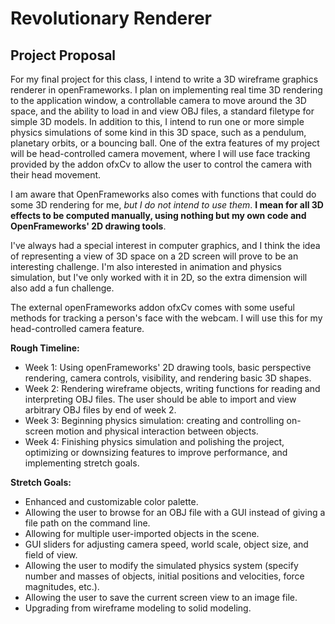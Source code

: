 # **Revolutionary Renderer**

<h2>Project Proposal</h2>

For my final project for this class, I intend to write a 3D wireframe graphics renderer in openFrameworks. I plan on implementing real time 3D rendering to the application window, a controllable camera to move around the 3D space, and the ability to load in and view OBJ files, a standard filetype for simple 3D models. In addition to this, I intend to run one or more simple physics simulations of some kind in this 3D space, such as a pendulum, planetary orbits, or a bouncing ball.  One of the extra features of my project will be head-controlled camera movement, where I will use face tracking provided by the addon ofxCv to allow the user to control the camera with their head movement. 

I am aware that OpenFrameworks also comes with functions that could do some 3D rendering for me, *but I do not intend to use them*. **I mean for all 3D effects to be computed manually, using nothing but my own code and OpenFrameworks' 2D drawing tools**.

I've always had a special interest in computer graphics, and I think the idea of representing a view of 3D space on a 2D screen will prove to be an interesting challenge. I'm also interested in animation and physics simulation, but I've only worked with it in 2D, so the extra dimension will also add a fun challenge.

The external openFrameworks addon ofxCv comes with some useful methods for tracking a person's face with the webcam. I will use this for my head-controlled camera feature.

**Rough Timeline:**

* Week 1: Using openFrameworks' 2D drawing tools, basic perspective rendering, camera controls, visibility, and rendering basic 3D shapes.
* Week 2: Rendering wireframe objects, writing functions for reading and interpreting OBJ files. The user should be able to import and view arbitrary OBJ files by end of week 2.
* Week 3: Beginning physics simulation: creating and controlling on-screen motion and physical interaction between objects.
* Week 4: Finishing physics simulation and polishing the project, optimizing or downsizing features to improve performance, and implementing stretch goals.

**Stretch Goals:** 

* Enhanced and customizable color palette.
* Allowing the user to browse for an OBJ file with a GUI instead of giving a file path on the command line.
* Allowing for multiple user-imported objects in the scene.
* GUI sliders for adjusting camera speed, world scale, object size, and field of view.
* Allowing the user to modify the simulated physics system (specify number and masses of objects, initial positions and velocities, force magnitudes, etc.).
* Allowing the user to save the current screen view to an image file.
* Upgrading from wireframe modeling to solid modeling.
